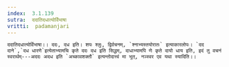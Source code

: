 ```yaml
---
index:  3.1.139
sutra:  ददातिदधात्योर्विभाषा
vritti:  padamanjari
---
```


	ददातिदधात्योर्विभाषा।। ददः, दध इति। शपः श्लुः, द्विर्वचनम्, `श्नाभ्यस्तयोरातः` इत्याकारलोपः। `दद दाने`,`दध धारणे`इत्येताभ्यामचि कृते ददः दध इति सिद्धम्, दाधाभ्यामपि णे कृते दायो धाय इति, इदं तु वचनं स्वरार्थम्---अददः अदध इति `अच्कावशक्तौ` इत्यन्तोदात्त्वं मा भूत्, नञ्स्वर एव यथा स्यादिति।।
